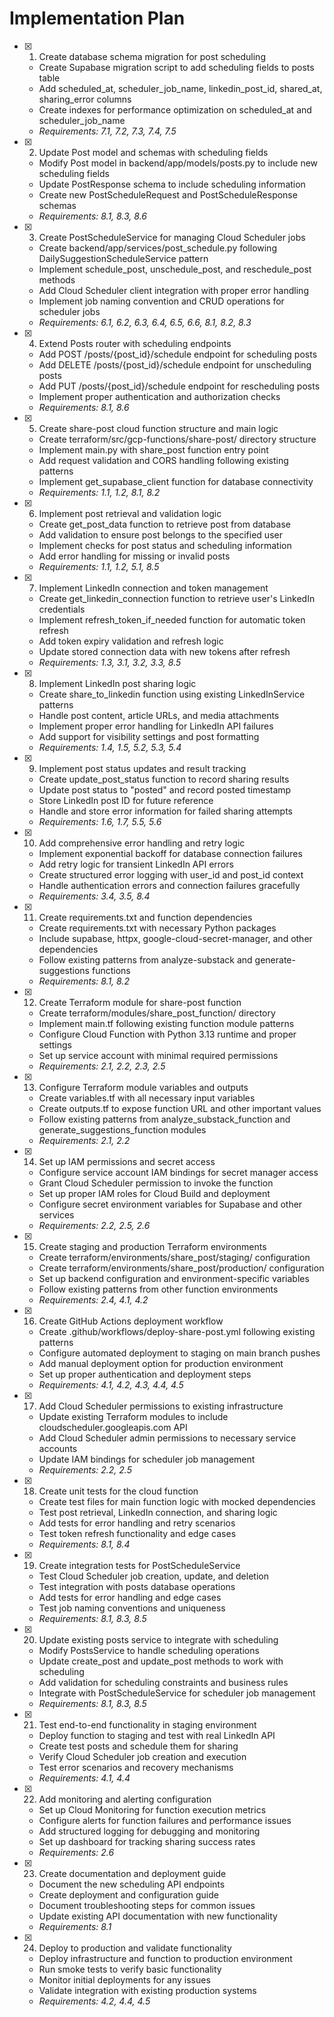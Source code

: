 # Implementation Plan

- [x] 1. Create database schema migration for post scheduling

  - Create Supabase migration script to add scheduling fields to posts table
  - Add scheduled_at, scheduler_job_name, linkedin_post_id, shared_at, sharing_error columns
  - Create indexes for performance optimization on scheduled_at and scheduler_job_name
  - _Requirements: 7.1, 7.2, 7.3, 7.4, 7.5_

- [x] 2. Update Post model and schemas with scheduling fields

  - Modify Post model in backend/app/models/posts.py to include new scheduling fields
  - Update PostResponse schema to include scheduling information
  - Create new PostScheduleRequest and PostScheduleResponse schemas
  - _Requirements: 8.1, 8.3, 8.6_

- [x] 3. Create PostScheduleService for managing Cloud Scheduler jobs

  - Create backend/app/services/post_schedule.py following DailySuggestionScheduleService pattern
  - Implement schedule_post, unschedule_post, and reschedule_post methods
  - Add Cloud Scheduler client integration with proper error handling
  - Implement job naming convention and CRUD operations for scheduler jobs
  - _Requirements: 6.1, 6.2, 6.3, 6.4, 6.5, 6.6, 8.1, 8.2, 8.3_

- [x] 4. Extend Posts router with scheduling endpoints

  - Add POST /posts/{post_id}/schedule endpoint for scheduling posts
  - Add DELETE /posts/{post_id}/schedule endpoint for unscheduling posts
  - Add PUT /posts/{post_id}/schedule endpoint for rescheduling posts
  - Implement proper authentication and authorization checks
  - _Requirements: 8.1, 8.6_

- [x] 5. Create share-post cloud function structure and main logic

  - Create terraform/src/gcp-functions/share-post/ directory structure
  - Implement main.py with share_post function entry point
  - Add request validation and CORS handling following existing patterns
  - Implement get_supabase_client function for database connectivity
  - _Requirements: 1.1, 1.2, 8.1, 8.2_

- [x] 6. Implement post retrieval and validation logic

  - Create get_post_data function to retrieve post from database
  - Add validation to ensure post belongs to the specified user
  - Implement checks for post status and scheduling information
  - Add error handling for missing or invalid posts
  - _Requirements: 1.1, 1.2, 5.1, 8.5_

- [x] 7. Implement LinkedIn connection and token management

  - Create get_linkedin_connection function to retrieve user's LinkedIn credentials
  - Implement refresh_token_if_needed function for automatic token refresh
  - Add token expiry validation and refresh logic
  - Update stored connection data with new tokens after refresh
  - _Requirements: 1.3, 3.1, 3.2, 3.3, 8.5_

- [x] 8. Implement LinkedIn post sharing logic

  - Create share_to_linkedin function using existing LinkedInService patterns
  - Handle post content, article URLs, and media attachments
  - Implement proper error handling for LinkedIn API failures
  - Add support for visibility settings and post formatting
  - _Requirements: 1.4, 1.5, 5.2, 5.3, 5.4_

- [x] 9. Implement post status updates and result tracking

  - Create update_post_status function to record sharing results
  - Update post status to "posted" and record posted timestamp
  - Store LinkedIn post ID for future reference
  - Handle and store error information for failed sharing attempts
  - _Requirements: 1.6, 1.7, 5.5, 5.6_

- [x] 10. Add comprehensive error handling and retry logic

  - Implement exponential backoff for database connection failures
  - Add retry logic for transient LinkedIn API errors
  - Create structured error logging with user_id and post_id context
  - Handle authentication errors and connection failures gracefully
  - _Requirements: 3.4, 3.5, 8.4_

- [x] 11. Create requirements.txt and function dependencies

  - Create requirements.txt with necessary Python packages
  - Include supabase, httpx, google-cloud-secret-manager, and other dependencies
  - Follow existing patterns from analyze-substack and generate-suggestions functions
  - _Requirements: 8.1, 8.2_

- [x] 12. Create Terraform module for share-post function

  - Create terraform/modules/share_post_function/ directory
  - Implement main.tf following existing function module patterns
  - Configure Cloud Function with Python 3.13 runtime and proper settings
  - Set up service account with minimal required permissions
  - _Requirements: 2.1, 2.2, 2.3, 2.5_

- [x] 13. Configure Terraform module variables and outputs

  - Create variables.tf with all necessary input variables
  - Create outputs.tf to expose function URL and other important values
  - Follow existing patterns from analyze_substack_function and generate_suggestions_function modules
  - _Requirements: 2.1, 2.2_

- [x] 14. Set up IAM permissions and secret access

  - Configure service account IAM bindings for secret manager access
  - Grant Cloud Scheduler permission to invoke the function
  - Set up proper IAM roles for Cloud Build and deployment
  - Configure secret environment variables for Supabase and other services
  - _Requirements: 2.2, 2.5, 2.6_

- [x] 15. Create staging and production Terraform environments

  - Create terraform/environments/share_post/staging/ configuration
  - Create terraform/environments/share_post/production/ configuration
  - Set up backend configuration and environment-specific variables
  - Follow existing patterns from other function environments
  - _Requirements: 2.4, 4.1, 4.2_

- [x] 16. Create GitHub Actions deployment workflow

  - Create .github/workflows/deploy-share-post.yml following existing patterns
  - Configure automated deployment to staging on main branch pushes
  - Add manual deployment option for production environment
  - Set up proper authentication and deployment steps
  - _Requirements: 4.1, 4.2, 4.3, 4.4, 4.5_

- [x] 17. Add Cloud Scheduler permissions to existing infrastructure

  - Update existing Terraform modules to include cloudscheduler.googleapis.com API
  - Add Cloud Scheduler admin permissions to necessary service accounts
  - Update IAM bindings for scheduler job management
  - _Requirements: 2.2, 2.5_

- [x] 18. Create unit tests for the cloud function

  - Create test files for main function logic with mocked dependencies
  - Test post retrieval, LinkedIn connection, and sharing logic
  - Add tests for error handling and retry scenarios
  - Test token refresh functionality and edge cases
  - _Requirements: 8.1, 8.4_

- [x] 19. Create integration tests for PostScheduleService

  - Test Cloud Scheduler job creation, update, and deletion
  - Test integration with posts database operations
  - Add tests for error handling and edge cases
  - Test job naming conventions and uniqueness
  - _Requirements: 8.1, 8.3, 8.5_

- [x] 20. Update existing posts service to integrate with scheduling

  - Modify PostsService to handle scheduling operations
  - Update create_post and update_post methods to work with scheduling
  - Add validation for scheduling constraints and business rules
  - Integrate with PostScheduleService for scheduler job management
  - _Requirements: 8.1, 8.3, 8.5_

- [x] 21. Test end-to-end functionality in staging environment

  - Deploy function to staging and test with real LinkedIn API
  - Create test posts and schedule them for sharing
  - Verify Cloud Scheduler job creation and execution
  - Test error scenarios and recovery mechanisms
  - _Requirements: 4.1, 4.4_

- [x] 22. Add monitoring and alerting configuration

  - Set up Cloud Monitoring for function execution metrics
  - Configure alerts for function failures and performance issues
  - Add structured logging for debugging and monitoring
  - Set up dashboard for tracking sharing success rates
  - _Requirements: 2.6_

- [x] 23. Create documentation and deployment guide

  - Document the new scheduling API endpoints
  - Create deployment and configuration guide
  - Document troubleshooting steps for common issues
  - Update existing API documentation with new functionality
  - _Requirements: 8.1_

- [x] 24. Deploy to production and validate functionality
  - Deploy infrastructure and function to production environment
  - Run smoke tests to verify basic functionality
  - Monitor initial deployments for any issues
  - Validate integration with existing production systems
  - _Requirements: 4.2, 4.4, 4.5_
